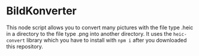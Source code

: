 # BildKonverter

This node script allows you to convert many pictures with the file type .heic in a directory to the file type .png into another directory.
It uses the `heic-convert` library which you have to install with `npm i` after you downloaded this repository.
